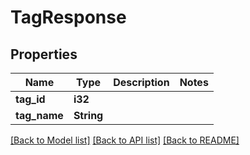 # TagResponse

## Properties

Name | Type | Description | Notes
------------ | ------------- | ------------- | -------------
**tag_id** | **i32** |  | 
**tag_name** | **String** |  | 

[[Back to Model list]](../README.md#documentation-for-models) [[Back to API list]](../README.md#documentation-for-api-endpoints) [[Back to README]](../README.md)


